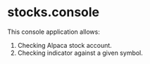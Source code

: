 # stocks.console

This console application allows:
1) Checking Alpaca stock account.
2) Checking indicator against a given symbol.